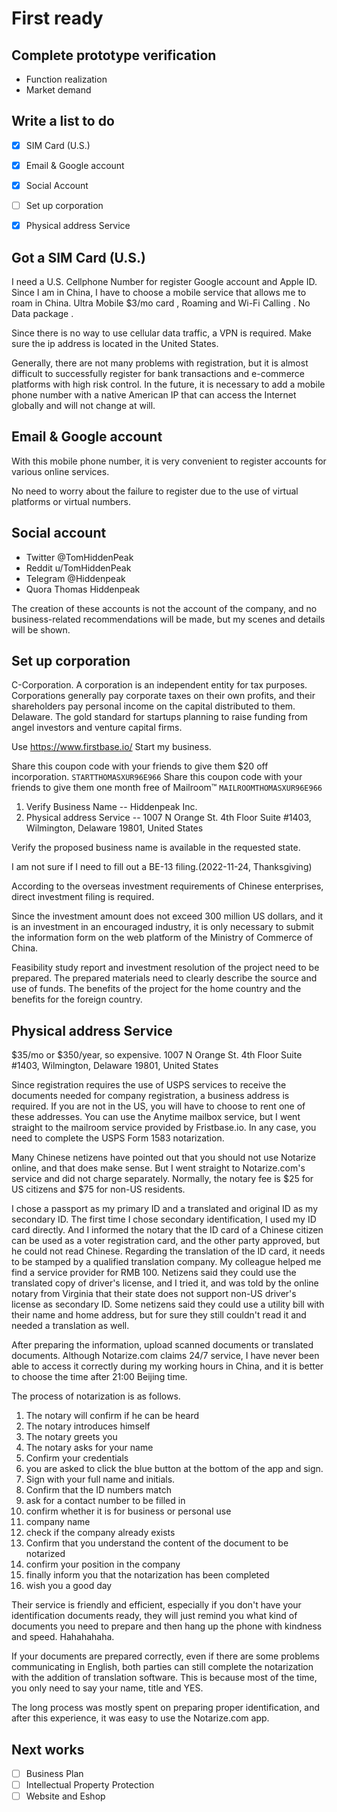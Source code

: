 # First ready

## Complete prototype verification

- Function realization
- Market demand

## Write a list to do

- [x] SIM Card (U.S.)
- [x] Email & Google account
- [x] Social Account
- [ ] Set up corporation
- [x] Physical address Service


## Got a SIM Card (U.S.)

I need a U.S. Cellphone Number for register Google account and Apple ID.
Since I am in China, I have to choose a mobile service that allows me to roam in China.
Ultra Mobile $3/mo card , Roaming and Wi-Fi Calling . No Data package .

Since there is no way to use cellular data traffic, a VPN is required. Make sure the ip address is located in the United States.

Generally, there are not many problems with registration, but it is almost difficult to successfully register for bank transactions and e-commerce platforms with high risk control.
In the future, it is necessary to add a mobile phone number with a native American IP that can access the Internet globally and will not change at will.

## Email & Google account

With this mobile phone number, it is very convenient to register accounts for various online services.

No need to worry about the failure to register due to the use of virtual platforms or virtual numbers.

## Social account

- Twitter @TomHiddenPeak
- Reddit u/TomHiddenPeak
- Telegram @Hiddenpeak
- Quora Thomas Hiddenpeak

The creation of these accounts is not the account of the company, and no business-related recommendations will be made, but my scenes and details will be shown.

## Set up corporation

C-Corporation. A corporation is an independent entity for tax purposes. Corporations generally pay corporate taxes on their own profits, and their shareholders pay personal income on the capital distributed to them.
Delaware. The gold standard for startups planning to raise funding from angel investors and venture capital firms.

Use https://www.firstbase.io/ Start my business. 

Share this coupon code with your friends to give them $20 off incorporation.
`
STARTTHOMASXUR96E966
`
Share this coupon code with your friends to give them one month free of Mailroom™
`
MAILROOMTHOMASXUR96E966
`

1. Verify Business Name -- Hiddenpeak Inc.
2. Physical address Service -- 1007 N Orange St. 4th Floor  Suite #1403, Wilmington, Delaware 19801, United States

Verify the proposed business name is available in the requested state.

I am not sure if I need to fill out a BE-13 filing.(2022-11-24, Thanksgiving)

According to the overseas investment requirements of Chinese enterprises, direct investment filing is required.

Since the investment amount does not exceed 300 million US dollars, and it is an investment in an encouraged industry, it is only necessary to submit the information form on the web platform of the Ministry of Commerce of China.

Feasibility study report and investment resolution of the project need to be prepared. The prepared materials need to clearly describe the source and use of funds.
The benefits of the project for the home country and the benefits for the foreign country.

## Physical address Service

$35/mo or $350/year, so expensive.
1007 N Orange St. 4th Floor  Suite #1403, Wilmington, Delaware 19801, United States

Since registration requires the use of USPS services to receive the documents needed for company registration, a business address is required.
If you are not in the US, you will have to choose to rent one of these addresses.
You can use the Anytime mailbox service, but I went straight to the mailroom service provided by Fristbase.io.
In any case, you need to complete the USPS Form 1583 notarization.

Many Chinese netizens have pointed out that you should not use Notarize online, and that does make sense.
But I went straight to Notarize.com's service and did not charge separately.
Normally, the notary fee is $25 for US citizens and $75 for non-US residents.

I chose a passport as my primary ID and a translated and original ID as my secondary ID.
The first time I chose secondary identification, I used my ID card directly.
And I informed the notary that the ID card of a Chinese citizen can be used as a voter registration card, and the other party approved, but he could not read Chinese.
Regarding the translation of the ID card, it needs to be stamped by a qualified translation company. My colleague helped me find a service provider for RMB 100.
Netizens said they could use the translated copy of driver's license, and I tried it, and was told by the online notary from Virginia that their state does not support non-US driver's license as secondary ID.
Some netizens said they could use a utility bill with their name and home address, but for sure they still couldn't read it and needed a translation as well.

After preparing the information, upload scanned documents or translated documents.
Although Notarize.com claims 24/7 service, I have never been able to access it correctly during my working hours in China, and it is better to choose the time after 21:00 Beijing time.

The process of notarization is as follows.
1. The notary will confirm if he can be heard
2. The notary introduces himself
3. The notary greets you
4. The notary asks for your name
5. Confirm your credentials
6. you are asked to click the blue button at the bottom of the app and sign.
7. Sign with your full name and initials.
12. Confirm that the ID numbers match
8. ask for a contact number to be filled in
9. confirm whether it is for business or personal use
10. company name
11. check if the company already exists
13. Confirm that you understand the content of the document to be notarized
14. confirm your position in the company
15. finally inform you that the notarization has been completed
16. wish you a good day

Their service is friendly and efficient, especially if you don't have your identification documents ready, they will just remind you what kind of documents you need to prepare and then hang up the phone with kindness and speed. Hahahahaha.

If your documents are prepared correctly, even if there are some problems communicating in English, both parties can still complete the notarization with the addition of translation software. This is because most of the time, you only need to say your name, title and YES.

The long process was mostly spent on preparing proper identification, and after this experience, it was easy to use the Notarize.com app.

## Next works

- [ ] Business Plan
- [ ] Intellectual Property Protection
- [ ] Website and Eshop
